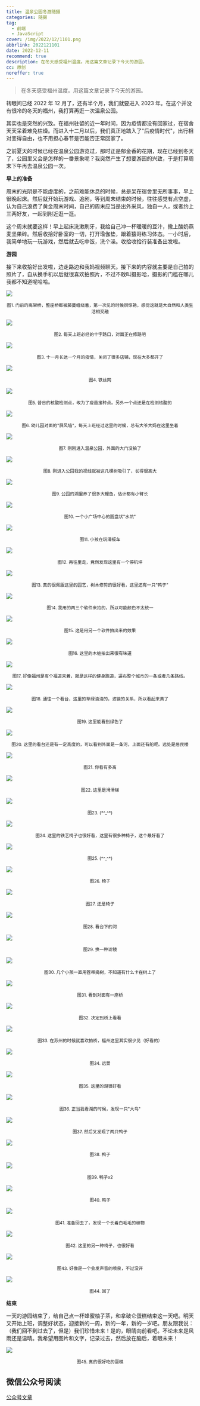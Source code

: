 ```yaml
---
title: 温泉公园冬游随摄
categories: 随摄
tag:
  - 前端
  - JavaScript
cover: /img/2022/12/1101.png
abbrlink: 2022121101
date: 2022-12-11
recommend: true
description: 在冬天感受福州温度。用这篇文章记录下今天的游园。
cc: 原创
noreffer: true
---
```


> 在冬天感受福州温度。用这篇文章记录下今天的游园。

转眼间已经 2022 年 12 月了，还有半个月，我们就要进入 2023 年。在这个并没有很冷的冬天的福州，我打算再逛一次温泉公园。

其实也是突然的兴致。在福州驻留的近一年时间，因为疫情都没有回家过，在宿舍天天呆着难免枯燥。而进入十二月以后，我们真正地踏入了"后疫情时代"，出行相对变得自由，也不用担心春节是否能否正常回家了。

之前夏天的时候已经在温泉公园游览过，那时正是郁金香的花期，现在已经到冬天了，公园里又会是怎样的一番景象呢？我突然产生了想要游园的兴致，于是打算周末下午再去温泉公园一次。

**早上的准备**

周末的光阴是不能虚度的，之前难能休息的时候，总是呆在宿舍里无所事事，早上很晚起床。然后就开始玩游戏、追剧，等到周末结束的时候，往往感觉有点空虚，认为自己浪费了黄金周末时间，自己的周末应当是出外采风，独自一人，或者约上三两好友，一起到附近逛一逛。

这个周末就要这样！早上起床洗漱刷牙，我给自己冲一杯暖暖的豆汁，撒上酸奶燕麦坚果碎。然后收拾好卧室的一切，打开瑜伽垫，跟着猿哥练习体态。一小时后，我简单地玩一玩游戏，然后就去吃中饭，洗个澡。收拾收拾行装准备出发啦。

**游园**

接下来收拾好出发啦，边走路边和我妈视频聊天。接下来的内容就主要是自己拍的照片了，自从换手机以后就很喜欢拍照片，不过不敢叫摄影哈，摄影的门槛在哪儿我都不知道呢哈哈。

![](/img/post_images/20230321-009de7c7f481498280ece92f91bf409b.png)
<center><small>图1. 门前的高架桥，整座桥都被藤蔓缠绕着，第一次见的时候很惊艳，感觉这就是大自然和人类生活相交融</small></center>

![](/img/post_images/20230321-da27faf58d184b829d29a44e9f6a5fff.png)

<center><small>图2. 每天上班必经的十字路口，对面正在修路吧</small></center>

![](/img/post_images/20230321-831f7b210ad34205a122104c37ad95ab.png)

<center><small>图3. 十一月长达一个月的疫情，关闭了很多店铺，现在大多都开了</small></center>

![](/img/post_images/20230321-2da0a492f81f4047ae50c7fe82f7f5fe.png)

<center><small>图4. 铁丝网</small></center>

![](/img/post_images/20230321-0d30a425249d48c0bc54f4c88a306915.png)

<center><small>图5. 昔日的核酸检测点，改为了疫苗接种点。另外一个点还是在检测核酸的</small></center>

![](/img/post_images/20230321-5663a9069cc248ff99f02d7cc450d744.png)

<center><small>图6. 幼儿园对面的"屏风墙"，每天上班经过这里的时候，总有大爷大妈在这里坐着</small></center>

![](/img/post_images/20230321-8475eed0e20746e5affae1944cf6db8f.png)

<center><small>图7. 刚刚进入温泉公园，外面的大门没拍了</small></center>

![](/img/post_images/20230321-f1581f7c9e5a4c518d4e3611bdc7d9c7.png)

<center><small>图8. 刚进入公园我的视线就被这几棵树吸引了，长得很高大</small></center>

![](/img/post_images/20230321-b5b835ab08164965a39808920e6a6cc5.png)

<center><small>图9. 公园的湖里养了很多大鲤鱼，估计都有小臂长</small></center>

![](/img/post_images/20230321-6a6db5c69a634a9b9c4836f642cc36e8.png)

<center><small>图10. 一个小广场中心的圆盘状"水坑"</small></center>

![](/img/post_images/20230321-44303f5497944214b3588f7c84154673.png)

<center><small>图11. 小孩在玩滑板车</small></center>

![](/img/post_images/20230321-35d9e28a3a2449edb8eff351153d5271.png)

<center><small>图12. 再往里走，竟然发现这里有一个停机坪</small></center>

![](/img/post_images/20230321-22ed7c42433149bdaf4efdbfde73e6c1.png)

<center><small>图13. 真的很佩服这里的园艺，树木修剪的很好看，这里还有一只"鸭子"</small></center>

![](/img/post_images/20230321-f36588887d5d4adba6eceb2851031fdc.png)

<center><small>图14. 我用的两三个软件来拍的，所以可能颜色不太统一</small></center>

![](/img/post_images/20230321-040c3ace05fe436d875107e1ce2867f2.png)

<center><small>图15. 这是用另一个软件拍出来的效果</small></center>

![](/img/post_images/20230321-30ba5369f80a42c4afd6501ae9f0667f.png)

<center><small>图16. 这里的木桩拍出来很有味道</small></center>

![](/img/post_images/20230321-7e8b3d944aa54faca60617e345f9e453.png)

<center><small>图17. 好像福州是有个福道来着，就是这样的健身跑道，遍布整个城市的一条或者几条路线。</small></center>

![](/img/post_images/20230321-4b8652088e4c42d798327ffd316bb416.png)

<center><small>图18. 通往一个看台，这里的草绿油油的，滤镜的关系，所以看起来黄了</small></center>

![](/img/post_images/20230321-6a44f2117bda4bea94da2cd8343291e5.png)

<center><small>图19. 这里能看到绿色了</small></center>

![](/img/post_images/20230321-b81a682f26ab41b9afbfa8c4e3ca3020.png)

<center><small>图20. 这里的看台还是有一定高度的，可以看到外面是一条河，上面还有船呢。远处是居民楼</small></center>

![](/img/post_images/20230321-1010213b794648a08a050173c7d4c449.png)

<center><small>图21. 你看有多高</small></center>

![](/img/post_images/20230321-854f2d4a711941939a1c1bd9803d5544.png)

<center><small>图22. 这里是滑滑梯</small></center>

![](/img/post_images/20230321-63d202eb04c740e6b4b5919e77c4db96.png)

<center><small>图23. (*^_^*)</small></center>

![](/img/post_images/20230321-8bc9e437dbcc4425965e779dbe4cfcb4.png)

<center><small>图24. 这里的铁艺椅子也很好看，这里有很多种椅子，这个最好看了</small></center>

![](/img/post_images/20230321-d698a21e1156453990fb2ad23a8942b0.png)

<center><small>图25. (*^_^*)</small></center>

![](/img/post_images/20230321-7f9ee88ada88407cb27756aa41412fdf.png)

<center><small>图26. 椅子</small></center>

![](/img/post_images/20230321-8488c093fb654a3ba624f0c912246b0b.png)

<center><small>图27. 还是椅子</small></center>

![](/img/post_images/20230321-713d2163df74496aa54330aff3afdc75.png)

<center><small>图28. 看台下的河</small></center>

![](/img/post_images/20230321-9e57fce49ecd4ebc877d295ec7334eb5.png)

<center><small>图29. 换一种滤镜</small></center>

![](/img/post_images/20230321-8282eaf07fae4202aef364e6224aadca.png)

<center><small>图30. 几个小孩一直用笤帚捣树，不知道有什么卡在树上了</small></center>

![](/img/post_images/20230321-8c992952044b4ebb9df36ad6fb54a6db.png)

<center><small>图31. 看到对面有一座桥</small></center>

![](/img/post_images/20230321-da95a64f9d11488ca1c640db2100e582.png)

<center><small>图32. 决定到桥上看看</small></center>

![](/img/post_images/20230321-7864d6d3bab74518ae10c25aa0cf00ba.png)

<center><small>图33. 在苏州的时候就喜欢拍桥，福州这里其实很少见（好看的）</small></center>

![](/img/post_images/20230321-ed30942853cb4e3c8003bba57d11a01f.png)

<center><small>图34. 远景</small></center>

![](/img/post_images/20230321-b5712f88c6f847fc9d73adc496f834cf.png)

<center><small>图35. 这里的湖很好看</small></center>

![](/img/post_images/20230321-54eef23f71f947019b5bfbb070a622ce.png)

<center><small>图36. 正当我看湖的时候，发现一只"大鸟"</small></center>

![](/img/post_images/20230321-67ebdce464094fd0822bb9aa754677ce.png)

<center><small>图37. 然后又发现了两只鸭子</small></center>

![](/img/post_images/20230321-3bdcc931101a4d3094923f5c780cc959.png)

<center><small>图38. 鸭子</small></center>

![](/img/post_images/20230321-c89d6fd052e749bab38ded4dbea31fcd.png)

<center><small>图39. 鸭子x2</small></center>

![](/img/post_images/20230321-9041ef5c41a744d7a70ea3c1054fa64d.png)

<center><small>图40. 鸭子</small></center>

![](/img/post_images/20230321-fbc65011aa3c4e69a76d73a6e7154ac2.png)

<center><small>图41. 准备回去了，发现一个长着白毛毛的植物</small></center>

![](/img/post_images/20230321-c343e59f4e8e458f90628ed02148dc70.png)

<center><small>图42. 这里的另一种椅子，也很好看</small></center>

![](/img/post_images/20230321-efda764f921d46a494d7b68aba9d4d0e.png)

<center><small>图43. 好像是一个会发声音的喷泉，不过没开</small></center>

![](/img/post_images/20230321-2817c1429bdf44279098a864dc9d7940.png)

<center><small>图44. 回了</small></center>

**结束**

一天的游园结束了，给自己点一杯蜂蜜柚子茶，和拿破仑蛋糕结束这一天吧。明天又开始上班，调整好状态，迎接新的一周，新的一年，新的一岁吧。朋友跟我说：（我们回不到过去了，但是）我们珍惜未来！是的，眼睛向前看吧。不论未来是风雨还是温晴。我希望用图片和文字，记录过去，然后放在脑后，着眼未来！

![](/img/post_images/20230321-0c13d0aa7b094de2af435183eaee9de4.png)

<center><small>图45. 真的很好吃的蛋糕</small></center>

## 微信公众号阅读

[公众号文章](https://mp.weixin.qq.com/s/aMNMsGfzDxUp0AENTt_ewA)
